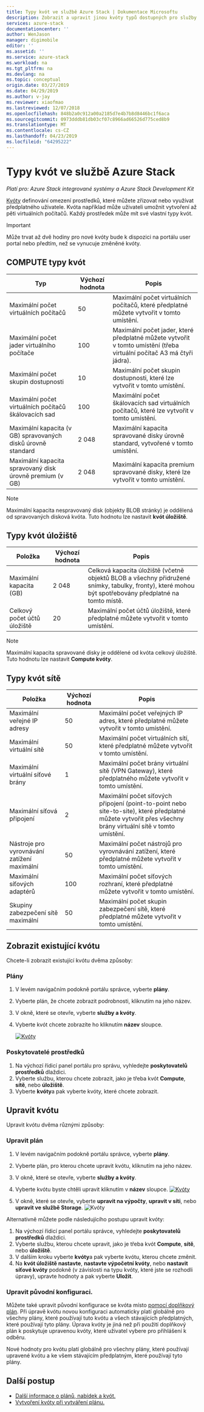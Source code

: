 ```yaml
---
title: Typy kvót ve službě Azure Stack | Dokumentace Microsoftu
description: Zobrazit a upravit jinou kvóty typů dostupných pro služby a prostředky ve službě Azure Stack.
services: azure-stack
documentationcenter: ''
author: WenJason
manager: digimobile
editor: ''
ms.assetid: ''
ms.service: azure-stack
ms.workload: na
ms.tgt_pltfrm: na
ms.devlang: na
ms.topic: conceptual
origin.date: 03/27/2019
ms.date: 04/29/2019
ms.author: v-jay
ms.reviewer: xiaofmao
ms.lastreviewed: 12/07/2018
ms.openlocfilehash: 848b2a0c912a00a2185d7e4b7b8d8446bc1f6aca
ms.sourcegitcommit: 0973dddb81db03cf07c8966ad66526d775ced8b9
ms.translationtype: MT
ms.contentlocale: cs-CZ
ms.lasthandoff: 04/23/2019
ms.locfileid: "64295222"
---
```

# <a name="quota-types-in-azure-stack"></a>Typy kvót ve službě Azure Stack

*Platí pro: Azure Stack integrované systémy a Azure Stack Development Kit*

[Kvóty](azure-stack-plan-offer-quota-overview.md#plans) definování omezení prostředků, které můžete zřizovat nebo využívat předplatného uživatele. Kvóta například může uživateli umožnit vytvoření až pěti virtuálních počítačů. Každý prostředek může mít své vlastní typy kvót.

> [!IMPORTANT]
> Může trvat až dvě hodiny pro nové kvóty bude k dispozici na portálu user portal nebo předtím, než se vynucuje změněné kvóty.

## <a name="compute-quota-types"></a>COMPUTE typy kvót

| **Typ** | **Výchozí hodnota** | **Popis** |
| --- | --- | --- |
| Maximální počet virtuálních počítačů | 50 | Maximální počet virtuálních počítačů, které předplatné můžete vytvořit v tomto umístění. |
| Maximální počet jader virtuálního počítače | 100 | Maximální počet jader, které předplatné můžete vytvořit v tomto umístění (třeba virtuální počítač A3 má čtyři jádra). |
| Maximální počet skupin dostupnosti | 10 | Maximální počet skupin dostupnosti, které lze vytvořit v tomto umístění. |
| Maximální počet virtuálních počítačů škálovacích sad | 100 | Maximální počet škálovacích sad virtuálních počítačů, které lze vytvořit v tomto umístění. |
| Maximální kapacita (v GB) spravovaných disků úrovně standard | 2 048 | Maximální kapacita spravované disky úrovně standard, vytvořené v tomto umístění. |
| Maximální kapacita spravovaný disk úrovně premium (v GB) | 2 048 | Maximální kapacita premium spravované disky, které lze vytvořit v tomto umístění. |

> [!NOTE]  
> Maximální kapacita nespravovaný disk (objekty BLOB stránky) je oddělená od spravovaných disková kvóta. Tuto hodnotu lze nastavit **kvót úložiště**.

## <a name="storage-quota-types"></a>Typy kvót úložiště

| **Položka** | **Výchozí hodnota** | **Popis** |
| --- | --- | --- |
| Maximální kapacita (GB) |2 048 |Celková kapacita úložiště (včetně objektů BLOB a všechny přidružené snímky, tabulky, fronty), které mohou být spotřebovány předplatné na tomto místě. |
| Celkový počet účtů úložiště |20 |Maximální počet účtů úložiště, které předplatné můžete vytvořit v tomto umístění. |

> [!NOTE]  
> Maximální kapacita spravované disky je oddělené od kvóta celkový úložiště. Tuto hodnotu lze nastavit **Compute kvóty**.

## <a name="network-quota-types"></a>Typy kvót sítě

| **Položka** | **Výchozí hodnota** | **Popis** |
| --- | --- | --- |
| Maximální veřejné IP adresy |50 |Maximální počet veřejných IP adres, které předplatné můžete vytvořit v tomto umístění. |
| Maximální virtuální sítě |50 |Maximální počet virtuálních sítí, které předplatné můžete vytvořit v tomto umístění. |
| Maximální virtuální síťové brány |1 |Maximální počet brány virtuální sítě (VPN Gateway), které předplatného můžete vytvořit v tomto umístění. |
| Maximální síťová připojení |2 |Maximální počet síťových připojení (point-to-point nebo site-to-site), které předplatné můžete vytvořit přes všechny brány virtuální sítě v tomto umístění. |
| Nástroje pro vyrovnávání zatížení maximální |50 |Maximální počet nástrojů pro vyrovnávání zatížení, které předplatné můžete vytvořit v tomto umístění. |
| Maximální síťových adaptérů |100 |Maximální počet síťových rozhraní, které předplatné můžete vytvořit v tomto umístění. |
| Skupiny zabezpečení sítě maximální |50 |Maximální počet skupin zabezpečení sítě, které předplatné můžete vytvořit v tomto umístění. |

## <a name="view-an-existing-quota"></a>Zobrazit existující kvótu

Chcete-li zobrazit existující kvótu dvěma způsoby:

### <a name="plans"></a>Plány

1. V levém navigačním podokně portálu správce, vyberte **plány**.
2. Vyberte plán, že chcete zobrazit podrobnosti, kliknutím na jeho název.
3. V okně, které se otevře, vyberte **služby a kvóty**.
4. Vyberte kvót chcete zobrazíte ho kliknutím **název** sloupce.

    [![Kvóty](media/azure-stack-quota-types/quotas1sm.png "zobrazit kvóty")](media/azure-stack-quota-types/quotas1.png#lightbox)

### <a name="resource-providers"></a>Poskytovatelé prostředků

1. Na výchozí řídicí panel portálu pro správu, vyhledejte **poskytovatelů prostředků** dlaždici.
2. Vyberte službu, kterou chcete zobrazit, jako je třeba kvót **Compute**, **sítě**, nebo **úložiště**.
3. Vyberte **kvóty**a pak vyberte kvóty, které chcete zobrazit.

## <a name="edit-a-quota"></a>Upravit kvótu

Upravit kvótu dvěma různými způsoby:

### <a name="edit-a-plan"></a>Upravit plán

1. V levém navigačním podokně portálu správce, vyberte **plány**.
2. Vyberte plán, pro kterou chcete upravit kvótu, kliknutím na jeho název.
3. V okně, které se otevře, vyberte **služby a kvóty**.
4. Vyberte kvótu byste chtěli upravit kliknutím v **název** sloupce.
    [![Kvóty](media/azure-stack-quota-types/quotas1sm.png "zobrazit kvóty")](media/azure-stack-quota-types/quotas1.png#lightbox)

5. V okně, které se otevře, vyberte **upravit na výpočty**, **upravit v síti**, nebo **upravit ve službě Storage**.
    ![Kvóty](media/azure-stack-quota-types/quotas3.png "zobrazit kvóty")

Alternativně můžete podle následujícího postupu upravit kvóty:

1. Na výchozí řídicí panel portálu správce, vyhledejte **poskytovatelů prostředků** dlaždici.
2. Vyberte službu, kterou chcete upravit, jako je třeba kvót **Compute**, **sítě**, nebo **úložiště**.
3. V dalším kroku vyberte **kvóty**a pak vyberte kvótu, kterou chcete změnit.
4. Na **kvót úložiště nastavte**, **nastavte výpočetní kvóty**, nebo **nastavit síťové kvóty** podokně (v závislosti na typu kvóty, které jste se rozhodli úpravy), upravte hodnoty a pak vyberte **Uložit**.

### <a name="edit-original-configuration"></a>Upravit původní konfiguraci.
  
Můžete také upravit původní konfigurace se kvóta místo [pomocí doplňkový plán](create-add-on-plan.md). Při úpravě kvótu novou konfiguraci automaticky platí globálně pro všechny plány, které používají tuto kvótu a všech stávajících předplatných, které používají tyto plány. Úprava kvóty je jiná než při použití doplňkový plán k poskytuje upravenou kvóty, které uživatel vybere pro přihlášení k odběru.

Nové hodnoty pro kvótu platí globálně pro všechny plány, které používají upravené kvótu a ke všem stávajícím předplatným, které používají tyto plány.

## <a name="next-steps"></a>Další postup

- [Další informace o plánů, nabídek a kvót.](azure-stack-plan-offer-quota-overview.md)
- [Vytvoření kvóty při vytváření plánu.](azure-stack-create-plan.md)

<!-- Update_Description: add edit a quota -->